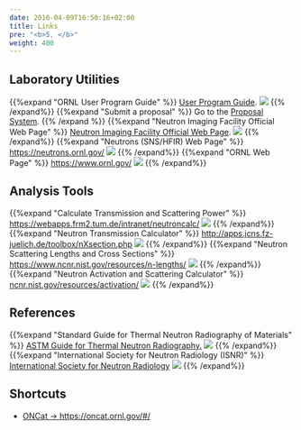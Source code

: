 ```yaml
---
date: 2016-04-09T16:50:16+02:00
title: Links
pre: "<b>5. </b>"
weight: 400
---
```


## Laboratory Utilities

{{%expand "ORNL User Program Guide" %}}
<a href='https://neutrons.ornl.gov/users'>User Program Guide</a>.
<img src='/links/images/links_1.png' />
{{% /expand%}}
{{%expand "Submit a proposal" %}}
Go to the <a href='https://snsapp1.sns.ornl.gov/xprod/f?p=100'>Proposal System</a>.
{{% /expand %}}
{{%expand "Neutron Imaging Facility Official Web Page" %}}
<a href='https://neutrons.ornl.gov/imaging'>Neutron Imaging Facility Official Web Page</a>.
<img src='/links/images/links_2.png' />
{{% /expand%}}
{{%expand "Neutrons (SNS/HFIR) Web Page" %}}
<a href='https://neutrons.ornl.gov/'>https://neutrons.ornl.gov/</a>
<img src='/links/images/links_3.png' />
{{% /expand%}}
{{%expand "ORNL Web Page" %}}
<a href='https://www.ornl.gov/'>https://www.ornl.gov/</a>
<img src='/links/images/links_4.png' />
{{% /expand%}}

## Analysis Tools

{{%expand "Calculate Transmission and Scattering Power" %}}
<a href='https://webapps.frm2.tum.de/intranet/neutroncalc/'>https://webapps.frm2.tum.de/intranet/neutroncalc/</a>
<img src='/links/images/neutroncalc.png' />
{{% /expand%}}
{{%expand "Neutron Transmission Calculator" %}}
<a href='http://apps.jcns.fz-juelich.de/toolbox/nXsection.php'>http://apps.jcns.fz-juelich.de/toolbox/nXsection.php</a>
<img src='/links/images/nxsection.png' />
{{% /expand%}}
{{%expand "Neutron Scattering Lengths and Cross Sections" %}}
<a href='https://www.ncnr.nist.gov/resources/n-lengths/'>https://www.ncnr.nist.gov/resources/n-lengths/</a>
<img src='/links/images/nlengths.png' />
{{% /expand%}}
{{%expand "Neutron Activation and Scattering Calculator" %}}
<a href='https://ncnr.nist.gov/resources/activation/'>ncnr.nist.gov/resources/activation/</a>
<img src='/links/images/ncnr_nist.png' />
{{% /expand%}}

## References

{{%expand "Standard Guide for Thermal Neutron Radiography of Materials" %}}
<a href='https://www.astm.org/Standards/E748.htm'>ASTM Guide for Thermal Neutron Radiography.</a>
<img src='/links/images/astm.png' />
{{% /expand%}}
{{%expand "International Society for Neutron Radiology (ISNR)" %}}
<a href='https://www.isnr.de/'>International Society for Neutron Radiology</a>
<img src='/links/images/isnr.png' />
{{% /expand%}}

## Shortcuts
<ul>
<li><a href='https://oncat.ornl.gov/#/'>ONCat -> https://oncat.ornl.gov/#/ </a></li>
</ul>
